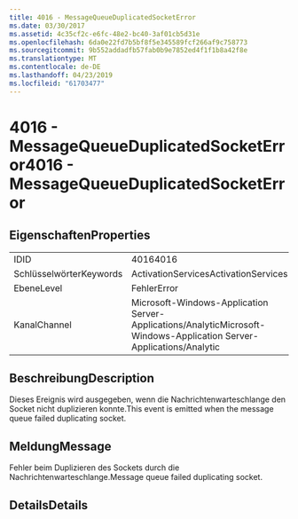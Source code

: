 ```yaml
---
title: 4016 - MessageQueueDuplicatedSocketError
ms.date: 03/30/2017
ms.assetid: 4c35cf2c-e6fc-48e2-bc40-3af01cb5d31e
ms.openlocfilehash: 6da0e22fd7b5bf8f5e345589fcf266af9c758773
ms.sourcegitcommit: 9b552addadfb57fab0b9e7852ed4f1f1b8a42f8e
ms.translationtype: MT
ms.contentlocale: de-DE
ms.lasthandoff: 04/23/2019
ms.locfileid: "61703477"
---
```

# <a name="4016---messagequeueduplicatedsocketerror"></a><span data-ttu-id="8424d-102">4016 - MessageQueueDuplicatedSocketError</span><span class="sxs-lookup"><span data-stu-id="8424d-102">4016 - MessageQueueDuplicatedSocketError</span></span>
## <a name="properties"></a><span data-ttu-id="8424d-103">Eigenschaften</span><span class="sxs-lookup"><span data-stu-id="8424d-103">Properties</span></span>  
  
|||  
|-|-|  
|<span data-ttu-id="8424d-104">ID</span><span class="sxs-lookup"><span data-stu-id="8424d-104">ID</span></span>|<span data-ttu-id="8424d-105">4016</span><span class="sxs-lookup"><span data-stu-id="8424d-105">4016</span></span>|  
|<span data-ttu-id="8424d-106">Schlüsselwörter</span><span class="sxs-lookup"><span data-stu-id="8424d-106">Keywords</span></span>|<span data-ttu-id="8424d-107">ActivationServices</span><span class="sxs-lookup"><span data-stu-id="8424d-107">ActivationServices</span></span>|  
|<span data-ttu-id="8424d-108">Ebene</span><span class="sxs-lookup"><span data-stu-id="8424d-108">Level</span></span>|<span data-ttu-id="8424d-109">Fehler</span><span class="sxs-lookup"><span data-stu-id="8424d-109">Error</span></span>|  
|<span data-ttu-id="8424d-110">Kanal</span><span class="sxs-lookup"><span data-stu-id="8424d-110">Channel</span></span>|<span data-ttu-id="8424d-111">Microsoft-Windows-Application Server-Applications/Analytic</span><span class="sxs-lookup"><span data-stu-id="8424d-111">Microsoft-Windows-Application Server-Applications/Analytic</span></span>|  
  
## <a name="description"></a><span data-ttu-id="8424d-112">Beschreibung</span><span class="sxs-lookup"><span data-stu-id="8424d-112">Description</span></span>  
 <span data-ttu-id="8424d-113">Dieses Ereignis wird ausgegeben, wenn die Nachrichtenwarteschlange den Socket nicht duplizieren konnte.</span><span class="sxs-lookup"><span data-stu-id="8424d-113">This event is emitted when the message queue failed duplicating socket.</span></span>  
  
## <a name="message"></a><span data-ttu-id="8424d-114">Meldung</span><span class="sxs-lookup"><span data-stu-id="8424d-114">Message</span></span>  
 <span data-ttu-id="8424d-115">Fehler beim Duplizieren des Sockets durch die Nachrichtenwarteschlange.</span><span class="sxs-lookup"><span data-stu-id="8424d-115">Message queue failed duplicating socket.</span></span>  
  
## <a name="details"></a><span data-ttu-id="8424d-116">Details</span><span class="sxs-lookup"><span data-stu-id="8424d-116">Details</span></span>
